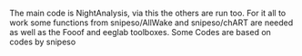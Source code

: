 The main code is NightAnalysis, via this the others are run too. For it all to work some functions from snipeso/AllWake and snipeso/chART are needed as well as the Fooof and eeglab toolboxes. Some Codes are based on codes by snipeso
